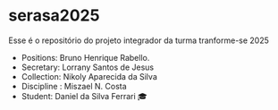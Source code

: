 # serasa2025
Esse é o repositório do projeto integrador da turma tranforme-se 2025 

- Positions: Bruno Henrique Rabello.
 - Secretary: Lorrany Santos de Jesus 
- Collection: Nikoly Aparecida da Silva
- Discipline : Miszael N. Costa
- Student: Daniel da Silva Ferrari 🎓